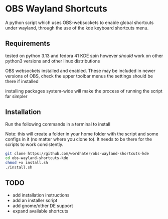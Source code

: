# OBS Wayland Shortcuts

A python script which uses OBS-websockets to enable global shortcuts under wayland, through the use of the kde keyboard shortcuts menu.

## Requirements

tested on python 3.13 and fedora 41 KDE spin however *should* work on other python3 versions and other linux distributions

OBS websockets installed and enabled. These may be included in newer versions of OBS, check the upper toolbar menus the settings should be there if installed

installing packages system-wide will make the process of running the script far simpler


## Installation

Run the following commands in a terminal to install

Note: this will create a folder in your home folder with the script and some configs in it (no matter where you clone to). It needs to be there for the scripts to work consistently.

```bash
git clone https://github.com/wordhater/obs-wayland-shortcuts-kde
cd obs-wayland-shortcuts-kde
chmod +x install.sh
./install.sh
```

## TODO

- add installation instructions
- add an installer script
- add gnome/other DE support
- expand available shortcuts